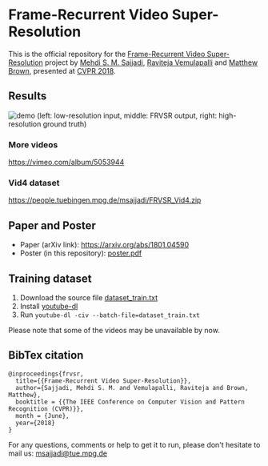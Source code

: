 # Frame-Recurrent Video Super-Resolution

This is the official repository for the [Frame-Recurrent Video Super-Resolution](https://arxiv.org/abs/1801.04590) project by [Mehdi S. M. Sajjadi](http://msajjadi.com/), [Raviteja Vemulapalli](http://ravitejav.weebly.com/) and [Matthew Brown](http://matthewalunbrown.com/research/research.html), presented at [CVPR 2018](http://cvpr2018.thecvf.com/).


## Results
![demo](demo.gif)
(left: low-resolution input, middle: FRVSR output, right: high-resolution ground truth)

### More videos
<https://vimeo.com/album/5053944>

### Vid4 dataset
<https://people.tuebingen.mpg.de/msajjadi/FRVSR_Vid4.zip>

## Paper and Poster
- Paper (arXiv link): <https://arxiv.org/abs/1801.04590>
- Poster (in this repository): [poster.pdf](poster.pdf)

## Training dataset
1. Download the source file [dataset_train.txt](dataset_train.txt)
2. Install [youtube-dl](https://rg3.github.io/youtube-dl/)
3. Run `youtube-dl -civ --batch-file=dataset_train.txt`

Please note that some of the videos may be unavailable by now.

## BibTex citation
```
@inproceedings{frvsr,
  title={{Frame-Recurrent Video Super-Resolution}},
  author={Sajjadi, Mehdi S. M. and Vemulapalli, Raviteja and Brown, Matthew},
  booktitle = {{The IEEE Conference on Computer Vision and Pattern Recognition (CVPR)}},
  month = {June},
  year={2018}
}
```

For any questions, comments or help to get it to run, please don't hesitate to mail us: <msajjadi@tue.mpg.de>
